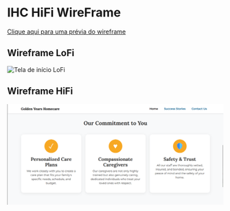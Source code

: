 # IHC HiFi WireFrame

[Clique aqui para uma prévia do wireframe](https://g.co/gemini/share/c88b7f3e24ad)

## Wireframe LoFi
![Tela de início LoFi](wireframe-lo-fi.png)

## Wireframe HiFi
![Tela de início HiFi](site.png)